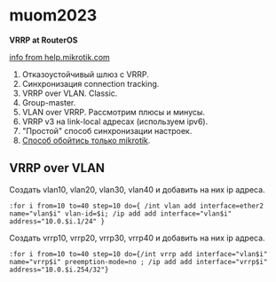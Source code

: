 # muom2023
**VRRP at RouterOS**

[info from help.mikrotik.com](https://help.mikrotik.com/docs/display/ROS/VRRP)

1. Отказоустойчивый шлюз с VRRP.
1. Синхронизация сonnection tracking.
1. VRRP over VLAN. Classic.
1. Group-master.
1. VLAN over VRRP. Рассмотрим плюсы и минусы.
1. VRRP v3 на link-local адресах (используем ipv6).
1. "Простой" способ синхронизации настроек.
1. [Способ обойтись только mikrotik](https://github.com/elmaxid/vrrp_with_sync_mikrotik).


## VRRP over VLAN

Cоздать vlan10, vlan20, vlan30, vlan40 и добавить на них ip адреса.
```
:for i from=10 to=40 step=10 do={ /int vlan add interface=ether2 name="vlan$i" vlan-id=$i; /ip add add interface="vlan$i" address="10.0.$i.1/24" }
```

Cоздать vrrp10, vrrp20, vrrp30, vrrp40 и добавить на них ip адреса.
```    
:for i from=10 to=40 step=10 do={/int vrrp add interface="vlan$i" name="vrrp$i" preemption-mode=no ; /ip add add interface="vrrp$i" address="10.0.$i.254/32"}  
```

